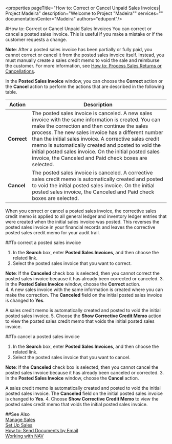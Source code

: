 <properties
                pageTitle="How to: Correct or Cancel Unpaid Sales Invoices| Project Madeira" 
                description="Welcome to Project "Madeira"" 
                services="" 
                documentationCenter="Madeira"
                authors="edupont"/>

#How to: Correct or Cancel Unpaid Sales Invoices
You can correct or cancel a posted sales invoice. This is useful if you make a mistake or if the customer requests a change.

**Note**: After a posted sales invoice has been partially or fully paid, you cannot correct or cancel it from the posted sales invoice itself. Instead, you must manually create a sales credit memo to void the sale and reimburse the customer. For more information, see [How to: Process Sales Returns or Cancellations](sales-how-process-sales-returns-cancellations.md).
 
In the **Posted Sales Invoice** window, you can choose the **Correct** action or the **Cancel** action to perform the actions that are described in the following table.
 
|Action|Description|
|------|-----------|  
|**Correct**|The posted sales invoice is canceled. A new sales invoice with the same information is created. You can make the correction and then continue the sales process. The new sales invoice has a different number than the initial sales invoice. A corrective sales credit memo is automatically created and posted to void the initial posted sales invoice. On the initial posted sales invoice, the Canceled and Paid check boxes are selected.|
|**Cancel**|The posted sales invoice is canceled. A corrective sales credit memo is automatically created and posted to void the initial posted sales invoice. On the initial posted sales invoice, the Canceled and Paid check boxes are selected.| 

When you correct or cancel a posted sales invoice, the corrective sales credit memo is applied to all general ledger and inventory ledger entries that were created when the initial sales invoice was posted. This reverses the posted sales invoice in your financial records and leaves the corrective posted sales credit memo for your audit trail.

##To correct a posted sales invoice
1. In the **Search** box, enter **Posted Sales Invoices**, and then choose the related link.  
2. Select the posted sales invoice that you want to correct.

  **Note**: If the **Canceled** check box is selected, then you cannot correct the posted sales invoice because it has already been corrected or canceled.
3. In the **Posted Sales Invoice** window, choose the **Correct** action.  
4. A new sales invoice with the same information is created where you can make the correction. The **Canceled** field on the initial posted sales invoice is changed to **Yes**.

  A sales credit memo is automatically created and posted to void the initial posted sales invoice.
5. Choose the **Show Corrective Credit Memo** action to view the posted sales credit memo that voids the initial posted sales invoice.

##To cancel a posted sales invoice
1. In the **Search** box, enter **Posted Sales Invoices**, and then choose the related link.  
2. Select the posted sales invoice that you want to cancel.

  **Note**: If the **Canceled** check box is selected, then you cannot cancel the posted sales invoice because it has already been canceled or corrected.
3. In the **Posted Sales Invoice** window, choose the **Cancel** action.

  A sales credit memo is automatically created and posted to void the initial posted sales invoice. The **Canceled** field on the initial posted sales invoice is changed to **Yes**.
4. Choose **Show Corrective Credit Memo** to view the posted sales credit memo that voids the initial posted sales invoice.

##See Also  
[Manage Sales](sales-manage-sales.md)  
[Set Up Sales](sales-setup-sales.md)  
[How to: Send Documents by Email](ui-how-send-documents-email.md)  
[Working with NAV](ui-work-product.md)